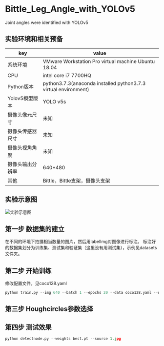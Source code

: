 # Bittle_Leg_Angle_with_YOLOv5
Joint angles were identified with YOLOv5

## 实验环境和相关预备
|key|value|
|----------|----------|
|系统环境|VMware Workstation Pro virtual machine Ubuntu 18.04|
|CPU|intel core i7 7700HQ|
|Python版本|python3.7.3(anaconda installed python3.7.3 virtual environment)|
|Yolov5模型版本|YOLO v5s|
|摄像头像元尺寸|未知|
|摄像头传感器尺寸|未知|
|摄像头视角角度|未知|
|摄像头输出分辨率|640*480|
|其他|Bittle，Bittle支架，摄像头支架|

## 实验示意图
![实验示意图](./%E7%A4%BA%E6%84%8F%E5%9B%BE.png)

## 第一步 数据集的建立
在不同的环境下拍摄相当数量的图片，然后用labelImg对图像进行标注。
标注好的数据集划分为训练集、测试集和验证集（这里没有用测试集），示例见datasets文件夹。

## 第二步 开始训练
修改配置文件，见coco128.yaml
``` python
python train.py --img 640 --batch 1 --epochs 20 --data coco128.yaml --weights yolov5s.pt
```
## 第三步 Houghcircles参数选择

## 第四步 测试效果
``` python
python detectnode.py --weights best.pt --source 1.jpg
```